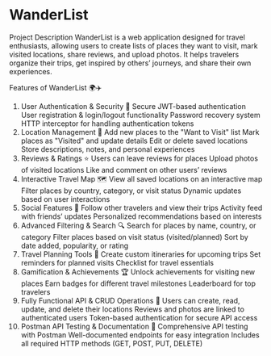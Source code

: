 # WanderList
Project Description
WanderList is a web application designed for travel enthusiasts, allowing users to create lists of places they want to visit, mark visited locations, share reviews, and upload photos. It helps travelers organize their trips, get inspired by others’ journeys, and share their own experiences.

Features of WanderList 🌍✈️
1. User Authentication & Security 🔑
Secure JWT-based authentication
User registration & login/logout functionality
Password recovery system
HTTP interceptor for handling authentication tokens
2. Location Management 📍
Add new places to the "Want to Visit" list
Mark places as "Visited" and update details
Edit or delete saved locations
Store descriptions, notes, and personal experiences
3. Reviews & Ratings ⭐
Users can leave reviews for places
Upload photos of visited locations
Like and comment on other users’ reviews
4. Interactive Travel Map 🗺️
View all saved locations on an interactive map
Filter places by country, category, or visit status
Dynamic updates based on user interactions
5. Social Features 👥
Follow other travelers and view their trips
Activity feed with friends’ updates
Personalized recommendations based on interests
6. Advanced Filtering & Search 🔍
Search for places by name, country, or category
Filter places based on visit status (visited/planned)
Sort by date added, popularity, or rating
7. Travel Planning Tools 📝
Create custom itineraries for upcoming trips
Set reminders for planned visits
Checklist for travel essentials
8. Gamification & Achievements 🏆
Unlock achievements for visiting new places
Earn badges for different travel milestones
Leaderboard for top travelers
9. Fully Functional API & CRUD Operations 🔄
Users can create, read, update, and delete their locations
Reviews and photos are linked to authenticated users
Token-based authentication for secure API access
10. Postman API Testing & Documentation 📑
Comprehensive API testing with Postman
Well-documented endpoints for easy integration
Includes all required HTTP methods (GET, POST, PUT, DELETE)